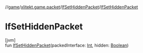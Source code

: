 //[game](../../../index.md)/[xlitekt.game.packet](../index.md)/[IfSetHiddenPacket](index.md)/[IfSetHiddenPacket](-if-set-hidden-packet.md)

# IfSetHiddenPacket

[jvm]\
fun [IfSetHiddenPacket](-if-set-hidden-packet.md)(packedInterface: [Int](https://kotlinlang.org/api/latest/jvm/stdlib/kotlin/-int/index.html), hidden: [Boolean](https://kotlinlang.org/api/latest/jvm/stdlib/kotlin/-boolean/index.html))
